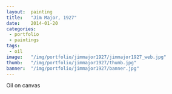 ```yaml
---
layout:  painting
title:   "Jim Major, 1927"
date:    2014-01-20
categories:
 - portfolio
 - paintings
tags:
 - oil
image:   "/img/portfolio/jimmajor1927/jimmajor1927_web.jpg"
thumb:   "/img/portfolio/jimmajor1927/thumb.jpg"
banner:  "/img/portfolio/jimmajor1927/banner.jpg"
---
```


Oil on canvas